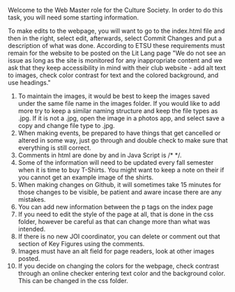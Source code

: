 Welcome to the Web Master role for the Culture Society. In order to do this task, you will need some starting information. 

To make edits to the webpage, you will want to go to the index.html file and then in the right, select edit, afterwards, select Commit Changes and put a description of what was done. According to ETSU these requirements must remain for the website to be posted on the Lit Lang page "We do not see an issue as long as the site is monitored for any inappropriate content and we ask that they keep accessibility in mind with their club website - add alt text to images, check color contrast for text and the colored background, and use headings." 

1. To maintain the images, it would be best to keep the images saved under the same file name in the images folder. If you would like to add more try to keep a similar naming structure and keep the file types as .jpg. If it is not a .jpg, open the image in a photos app, and select save a copy and change file type to .jpg.
2. When making events, be prepared to have things that get cancelled or altered in some way, just go through and double check to make sure that everything is still correct.
3. Comments in html are done by <!-- and ended with --> and in Java Script is /* */.
4. Some of the information will need to be updated every fall semester when it is time to buy T-Shirts. You might want to keep a note on their if you cannot get an example image of the shirts.
5. When making changes on Github, it will sometimes take 15 minutes for those changes to be visible, be patient and aware incase there are any mistakes.
6. You can add new information between the p tags on the index page
7. If you need to edit the style of the page at all, that is done in the css folder, however be careful as that can change more than what was intended.
8. If there is no new JOI coordinator, you can delete or comment out that section of Key Figures using the comments.
9. Images must have an alt field for page readers, look at other images posted.
10. If you decide on changing the colors for the webpage, check contrast through an online checker entering text color and the background color. This can be changed in the css folder.

